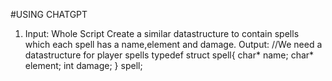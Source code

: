 #USING CHATGPT
1. Input: Whole Script
    Create a similar datastructure to contain spells which each spell has a name,element and damage.
Output:
    //We need a datastructure for player spells
    typedef struct spell{
    char* name;
    char* element;
    int damage;
    } spell;
